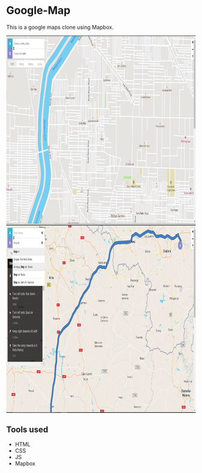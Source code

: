 # Google-Map

This is a google maps clone using Mapbox.

<img src = "https://raw.githubusercontent.com/shvam0000/Google-Maps-Clone/main/Mockup%20images/ss-1.PNG" height="500" width = "1000">

<img src = "https://raw.githubusercontent.com/shvam0000/Google-Maps-Clone/main/Mockup%20images/ss-2.PNG" height="500" width = "1000">

## Tools used
- HTML
- CSS
- JS
- Mapbox

